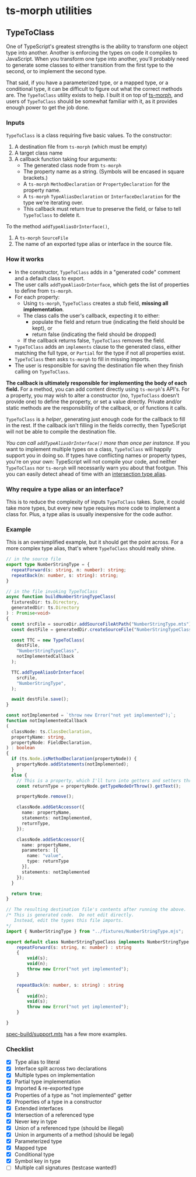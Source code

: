 # ts-morph utilities

## TypeToClass

One of TypeScript's greatest strengths is the ability to transform one object type into another.  Another is enforcing the types on code it compiles to JavaScript.  When you transform one type into another, you'll probably need to generate some classes to either transition from the first type to the second, or to implement the second type.

That said, if you have a parameterized type, or a mapped type, or a conditional type, it can be difficult to figure out what the correct methods are.  The `TypeToClass` utility exists to help.  I built it on top of [ts-morph](https://ts-morph.com/), and users of `TypeToClass` should be somewhat familiar with it, as it provides enough power to get the job done.

### Inputs

`TypeToClass` is a class requiring five basic values.  To the constructor:

1. A destination file from `ts-morph` (which must be empty)
2. A target class name
3. A callback function taking four arguments:
   - The generated class node from `ts-morph`
   - The property name as a string.  (Symbols will be encased in square brackets.)
   - A `ts-morph` `MethodDeclaration` or `PropertyDeclaration` for the property name.
   - A `ts-morph` `TypeAliasDeclaration` or `InterfaceDeclaration` for the type we're iterating over.
   - This callback must return true to preserve the field, or false to tell `TypeToClass` to delete it.

To the method `addTypeAliasOrInterface()`,

1. A `ts-morph` `SourceFile`
2. The name of an exported type alias or interface in the source file.

### How it works

- In the constructor, `TypeToClass` adds in a "generated code" comment and a default class to export.
- The user calls `addTypeAliasOrInterface`, which gets the list of properties to define from `ts-morph`.
- For each property:
  - Using `ts-morph`, `TypeToClass` creates a stub field, __missing all implementation__.
  - The class calls the user's callback, expecting it to either:
    - populate the field and return true (indicating the field should be kept), or
    - return false (indicating the field should be dropped)
  - If the callback returns false, `TypeToClass` removes the field.
- `TypeToClass` adds an `implements` clause to the generated class, either matching the full type, or `Partial` for the type if not all properties exist.
- `TypeToClass` then asks `ts-morph` to fill in missing imports.
- The user is responsible for saving the destination file when they finish calling on `TypeToClass`.

__The callback is ultimately responsible for implementing the body of each field.__  For a method, you can add content directly using `ts-morph`'s API's.  For a property, you may wish to alter a constructor (no, `TypeToClass` doesn't provide one) to define the property, or set a value directly.  Private and/or static methods are the responsibility of the callback, or of functions it calls.

`TypeToClass` is a _helper_, generating just enough code for the callback to fill in the rest.  If the callback isn't filling in the fields correctly, then TypeScript will not be able to compile the destination file.

_You can call `addTypeAliasOrInterface()` more than once per instance._  If you want to implement multiple types on a class, `TypeToClass` will happily support you in doing so.  If types have conflicting names or property types, you're on your own: TypeScript will not compile your code, and neither `TypeToClass` nor `ts-morph` will necessarily warn you about that footgun.  This you can easily detect ahead of time with an [intersection type alias](https://www.typescriptlang.org/docs/handbook/2/objects.html#intersection-types).

### Why require a type alias or an interface?

This is to reduce the complexity of inputs `TypeToClass` takes.  Sure, it could take more types, but every new type requires more code to implement a class for.  Plus, a type alias is usually inexpensive for the code author.

### Example

This is an oversimplified example, but it should get the point across.  For a more complex type alias, that's where `TypeToClass` should really shine.

```typescript
// in the source file
export type NumberStringType = {
  repeatForward(s: string, n: number): string;
  repeatBack(n: number, s: string): string;
}

// in the file invoking TypeToClass
async function buildNumberStringTypeClass(
  fixturesDir: ts.Directory,
  generatedDir: ts.Directory
) : Promise<void>
{
  const srcFile = sourceDir.addSourceFileAtPath("NumberStringType.mts");
  const destFile = generatedDir.createSourceFile("NumberStringTypeClass.mts");

  const TTC = new TypeToClass(
    destFile,
    "NumberStringTypeClass",
    notImplementedCallback
  );

  TTC.addTypeAliasOrInterface(
    srcFile,
    "NumberStringType",
  );

  await destFile.save();
}

const notImplemented = `throw new Error("not yet implemented");`;
function notImplementedCallback
(
  classNode: ts.ClassDeclaration,
  propertyName: string,
  propertyNode: FieldDeclaration,
) : boolean
{
  if (ts.Node.isMethodDeclaration(propertyNode)) {
    propertyNode.addStatements(notImplemented);
  }
  else {
    // This is a property, which I'll turn into getters and setters throwing exceptions.
    const returnType = propertyNode.getTypeNodeOrThrow().getText();

    propertyNode.remove();

    classNode.addGetAccessor({
      name: propertyName,
      statements: notImplemented,
      returnType,
    });

    classNode.addSetAccessor({
      name: propertyName,
      parameters: [{
        name: "value",
        type: returnType
      }],
      statements: notImplemented
    });
  }

  return true;
}

// The resulting destination file's contents after running the above.  You're still responsible for compiling it.
/* This is generated code.  Do not edit directly.
   Instead, edit the types this file imports.
*/
import { NumberStringType } from "../fixtures/NumberStringType.mjs";

export default class NumberStringTypeClass implements NumberStringType {
    repeatForward(s: string, n: number) : string
    {
        void(s);
        void(n);
        throw new Error("not yet implemented");
    }

    repeatBack(n: number, s: string) : string
    {
        void(n);
        void(s);
        throw new Error("not yet implemented");
    }

}
```

[spec-build/support.mts](spec-build/support.mts) has a few more examples.

### Checklist

- [x] Type alias to literal
- [x] Interface split across two declarations
- [x] Multiple types on implementation
- [x] Partial type implementation
- [x] Imported & re-exported type
- [x] Properties of a type as "not implemented" getter
- [x] Properties of a type in a constructor
- [x] Extended interfaces
- [x] Intersection of a referenced type
- [x] Never key in type
- [x] Union of a referenced type (should be illegal)
- [x] Union in arguments of a method (should be legal)
- [x] Parameterized type
- [x] Mapped type
- [x] Conditional type
- [x] Symbol key in type
- [ ] Multiple call signatures (testcase wanted!)
